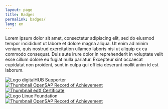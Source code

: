 ```yaml
---
layout: page
title: Badges
permalink: badges/
lang: en
---
```


Lorem ipsum dolor sit amet, consectetur adipiscing elit, sed do eiusmod tempor incididunt ut labore et dolore magna aliqua. Ut enim ad minim veniam, quis nostrud exercitation ullamco laboris nisi ut aliquip ex ea commodo consequat. Duis aute irure dolor in reprehenderit in voluptate velit esse cillum dolore eu fugiat nulla pariatur. Excepteur sint occaecat cupidatat non proident, sunt in culpa qui officia deserunt mollit anim id est laborum.

<div class="row">
  <div class="column">
    <img class="badge" src="{{ site.baseurl }}/assets/site/images/hubaachen_badge_invert.png" alt="Logo digitalHUB Supporter" title="digitalHUB Supporter since 2018-01-01" />
  </div>
  <div class="column">
    <a href="{{ site.baseurl }}/assets/site/badges/2017-12-12_ifb1_RecordOfAchievement.pdf" target="_blank">
      <img class="badge" src="{{ site.baseurl }}/assets/site/images/thumbnails/2017-12-12_ifb1_RecordOfAchievement.png" alt="Thumbnail OpenSAP Record of Achievement" title="In Action - Integration Framework for SAP Business One on 2017-12-12" />
    </a>
  </div>
</div>

<div class="row">
  <div class="column">
    <a href="{{ site.baseurl }}/assets/site/badges/2016-12-20_Introduction-to-Linux_Certificate.pdf" target="_blank">
      <img class="badge" src="{{ site.baseurl }}/assets/site/images/thumbnails/2016-12-20_Introduction-to-Linux_Certificate.png" alt="Thumbnail edX Certificate" title="Introduction to Linux on 2016-12-20" />
    </a>
  </div>
  <div class="column">
    <img class="badge" src="{{ site.baseurl }}/assets/site/images/250px-Linux_Foundation_logo.png" alt="Logo Linux Foundation" title="Linux Foundation Supporter since 2014-05-04" />
  </div>
  <div class="column">
    <a href="{{ site.baseurl }}/assets/site/badges/2013-07_hana1_RecordOfAchievement.pdf" target="_blank">
      <img class="badge" src="{{ site.baseurl }}/assets/site/images/thumbnails/2013-07_hana1_RecordOfAchievement.png" alt="Thumbnail OpenSAP Record of Achievement" title="Introduction to Software Development on SAP HANA in 2013-07" />
    </a>
  </div>
</div>
